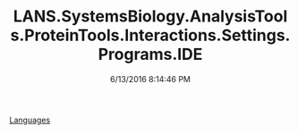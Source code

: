 ﻿---
title: LANS.SystemsBiology.AnalysisTools.ProteinTools.Interactions.Settings.Programs.IDE
date: 6/13/2016 8:14:46 PM
---

[Languages](T-LANS.SystemsBiology.AnalysisTools.ProteinTools.Interactions.Settings.Programs.IDE.Languages.html)
